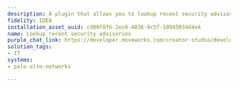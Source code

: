 ```yaml
---
description: A plugin that allows you to lookup recent security advisories from PAN-OS.
fidelity: IDEA
installation_asset_uuid: cd80f8f6-2ec0-4836-9c5f-1094503444e4
name: Lookup recent security advisories
purple_chat_link: https://developer.moveworks.com/creator-studio/developer-tools/purple-chat?conversation=%7B%22startTimestamp%22%3A%2211%3A43+AM%22%2C%22messages%22%3A%5B%7B%22parts%22%3A%5B%7B%22richText%22%3A%22I+want+to+get+recent+security+info+from+Palo+Alto+Networks+about+PAN-OS.%22%7D%5D%2C%22role%22%3A%22user%22%7D%2C%7B%22parts%22%3A%5B%7B%22reasoningSteps%22%3A%5B%7B%22richText%22%3A%22%3Cp%3ELooking+up+security+advisories%3C%2Fp%3E%22%2C%22status%22%3A%22success%22%7D%5D%7D%2C%7B%22richText%22%3A%22Here+are+the+recent+security+advisories+for+PAN-OS+from+Palo+Alto+Networks%3A%22%7D%2C%7B%22richText%22%3A%221.+CVE-2025-0115%3A+Authenticated+Admin+File+Read+Vulnerability+in+PAN-OS+CLI+%28Severity%3A+MEDIUM%29.+%3Ca+href%3D%5C%22%5C%22%3ERead+More%3C%2Fa%3E%22%7D%2C%7B%22richText%22%3A%222.+CVE-2025-0116%3A+PAN-OS+XML+External+Entity+Processing+Vulnerability+%28Severity%3A+HIGH%29.+%3Ca+href%3D%5C%22%5C%22%3ERead+More%3C%2Fa%3E%22%7D%2C%7B%22richText%22%3A%223.+CVE-2025-0117%3A+Reflected+Cross-Site+Scripting+Vulnerability+in+PAN-OS+Web+Interface+%28Severity%3A+MEDIUM%29.+%3Ca+href%3D%5C%22%5C%22%3ERead+More%3C%2Fa%3E%22%7D%2C%7B%22richText%22%3A%224.+CVE-2025-0118%3A+PAN-OS+Command+Injection+Vulnerability+%28Severity%3A+CRITICAL%29.+%3Ca+href%3D%5C%22%5C%22%3ERead+More%3C%2Fa%3E%22%7D%2C%7B%22richText%22%3A%225.+CVE-2025-0119%3A+Denial-of-Service+Vulnerability+in+PAN-OS+SSH+Service+%28Severity%3A+HIGH%29.+%3Ca+href%3D%5C%22%5C%22%3ERead+More%3C%2Fa%3E%22%7D%5D%2C%22role%22%3A%22assistant%22%7D%5D%7D
solution_tags:
- IT
systems:
- palo-alto-networks

---
```


